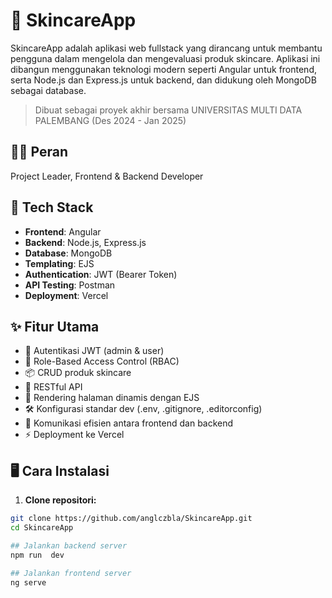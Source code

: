 # 🌿 SkincareApp

SkincareApp adalah aplikasi web fullstack yang dirancang untuk membantu pengguna dalam mengelola dan mengevaluasi produk skincare. Aplikasi ini dibangun menggunakan teknologi modern seperti Angular untuk frontend, serta Node.js dan Express.js untuk backend, dan didukung oleh MongoDB sebagai database.

> Dibuat sebagai proyek akhir bersama UNIVERSITAS MULTI DATA PALEMBANG (Des 2024 - Jan 2025)

## 👨‍💻 Peran
Project Leader, Frontend & Backend Developer

## 🚀 Tech Stack

- **Frontend**: Angular
- **Backend**: Node.js, Express.js
- **Database**: MongoDB
- **Templating**: EJS
- **Authentication**: JWT (Bearer Token)
- **API Testing**: Postman
- **Deployment**: Vercel

## ✨ Fitur Utama

- 🔐 Autentikasi JWT (admin & user)
- 👥 Role-Based Access Control (RBAC)
- 📦 CRUD produk skincare
- 🔁 RESTful API
- 📝 Rendering halaman dinamis dengan EJS
- 🛠 Konfigurasi standar dev (.env, .gitignore, .editorconfig)
- 📡 Komunikasi efisien antara frontend dan backend
- ⚡ Deployment ke Vercel

## 🖥️ Cara Instalasi

1. **Clone repositori:**

```bash
git clone https://github.com/anglczbla/SkincareApp.git
cd SkincareApp

## Jalankan backend server
npm run  dev

## Jalankan frontend server
ng serve
